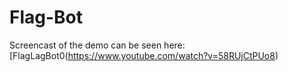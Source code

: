 # Flag-Bot

Screencast of the demo can be seen here: [FlagLagBot0(https://www.youtube.com/watch?v=58RUjCtPUo8)
